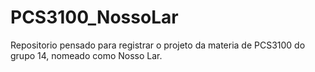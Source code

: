 # PCS3100_NossoLar
Repositorio pensado para registrar o projeto da materia de PCS3100 do grupo 14, nomeado como Nosso Lar.
